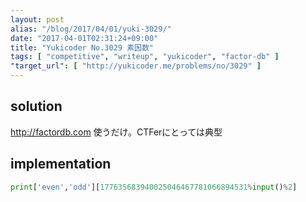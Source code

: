 ```yaml
---
layout: post
alias: "/blog/2017/04/01/yuki-3029/"
date: "2017-04-01T02:31:24+09:00"
title: "Yukicoder No.3029 素因数"
tags: [ "competitive", "writeup", "yukicoder", "factor-db" ]
"target_url": [ "http://yukicoder.me/problems/no/3029" ]
---
```


## solution

<http://factordb.com> 使うだけ。CTFerにとっては典型

## implementation

``` python
print['even','odd'][177635683940025046467781066894531%input()%2]
```

